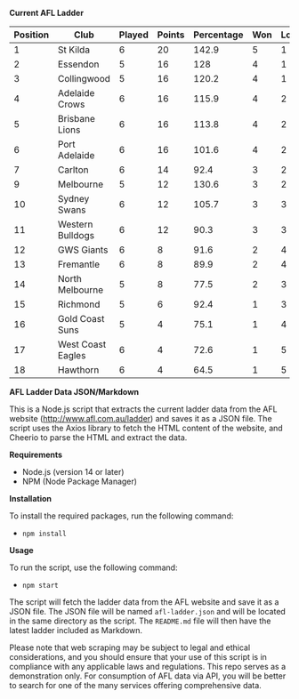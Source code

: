 **Current AFL Ladder**

| Position | Club | Played | Points | Percentage | Won | Lost | Drawn | PF | PA |
| -------- | ---- | ------ | ------ | ---------- | --- | ---- | ----- | -- | -- |
| 1 | St Kilda | 6 | 20 | 142.9 | 5 | 1 | 0 | 510 | 357 |
| 2 | Essendon | 5 | 16 | 128 | 4 | 1 | 0 | 498 | 389 |
| 3 | Collingwood | 5 | 16 | 120.2 | 4 | 1 | 0 | 476 | 396 |
| 4 | Adelaide Crows | 6 | 16 | 115.9 | 4 | 2 | 0 | 591 | 510 |
| 5 | Brisbane Lions | 6 | 16 | 113.8 | 4 | 2 | 0 | 594 | 522 |
| 6 | Port Adelaide | 6 | 16 | 101.6 | 4 | 2 | 0 | 521 | 513 |
| 7 | Carlton | 6 | 14 | 92.4 | 3 | 2 | 1 | 451 | 488 |
| 9 | Melbourne | 5 | 12 | 130.6 | 3 | 2 | 0 | 534 | 409 |
| 10 | Sydney Swans | 6 | 12 | 105.7 | 3 | 3 | 0 | 535 | 506 |
| 11 | Western Bulldogs | 6 | 12 | 90.3 | 3 | 3 | 0 | 436 | 483 |
| 12 | GWS Giants | 6 | 8 | 91.6 | 2 | 4 | 0 | 490 | 535 |
| 13 | Fremantle | 6 | 8 | 89.9 | 2 | 4 | 0 | 473 | 526 |
| 14 | North Melbourne | 5 | 8 | 77.5 | 2 | 3 | 0 | 382 | 493 |
| 15 | Richmond | 5 | 6 | 92.4 | 1 | 3 | 1 | 377 | 408 |
| 16 | Gold Coast Suns | 5 | 4 | 75.1 | 1 | 4 | 0 | 364 | 485 |
| 17 | West Coast Eagles | 6 | 4 | 72.6 | 1 | 5 | 0 | 470 | 647 |
| 18 | Hawthorn | 6 | 4 | 64.5 | 1 | 5 | 0 | 378 | 586 |

**AFL Ladder Data JSON/Markdown**

This is a Node.js script that extracts the current ladder data from the AFL website (http://www.afl.com.au/ladder) and saves it as a JSON file. The script uses the Axios library to fetch the HTML content of the website, and Cheerio to parse the HTML and extract the data.

**Requirements**

- Node.js (version 14 or later)
- NPM (Node Package Manager)

**Installation**

To install the required packages, run the following command:

 - `npm install`

**Usage**

To run the script, use the following command:

 - `npm start`

The script will fetch the ladder data from the AFL website and save it as a JSON file. The JSON file will be named `afl-ladder.json` and will be located in the same directory as the script. The `README.md` file will then have the latest ladder included as Markdown.

Please note that web scraping may be subject to legal and ethical considerations, and you should ensure that your use of this script is in compliance with any applicable laws and regulations. This repo serves as a demonstration only. For consumption of AFL data via API, you will be better to search for one of the many services offering comprehensive data.
